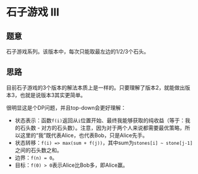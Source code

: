 # 石子游戏 III

## 题意

石子游戏系列。该版本中，每次只能取最左边的1/2/3个石头。

## 思路

目前石子游戏的3个版本的解法本质上是一样的。只要理解了版本2，就能做出版本3，也就是说版本3其实更简单。

很明显这是个DP问题，并且top-down会更好理解：

- 状态表示：函数`f(i)`返回从`i`位置开始、最终我能够获取的纯收益（等于：我的石头数 - 对方的石头数）。注意，因为对于两个人来说都需要最优策略，所以这里的“我”既代表Alice，也代表Bob，只是Alice先手。
- 状态转移：`f(i) => max(sum + f(j))`，其中sum为`stones[i] ~ stone[j-1]`之间的石头数之和。
- 边界：`f(n) = 0`。
- 目标：`f(0) > 0`表示Alice比Bob多，即Alice赢。
